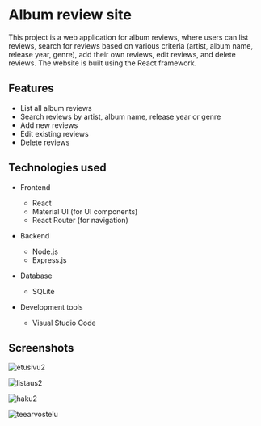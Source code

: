 # Album review site

This project is a web application for album reviews, where users can list reviews, search for reviews based on various criteria (artist, album name, release year, genre), add their own reviews, edit reviews, and delete reviews. The website is built using the React framework.

## Features

- List all album reviews
- Search reviews by artist, album name, release year or genre
- Add new reviews
- Edit existing reviews
- Delete reviews

## Technologies used

- Frontend
  - React
  - Material UI (for UI components)
  - React Router (for navigation)
    
- Backend
  - Node.js
  - Express.js
    
- Database
  - SQLite
    
- Development tools
  - Visual Studio Code


## Screenshots

![etusivu2](https://github.com/user-attachments/assets/2b240957-1fa9-431e-b230-84e9fd49657e)


![listaus2](https://github.com/user-attachments/assets/3d8535ed-e57a-46c1-b109-2254867bf4dd)


![haku2](https://github.com/user-attachments/assets/36f0edc9-e702-4999-8638-9218373d2427)


![teearvostelu](https://github.com/user-attachments/assets/99867be8-2d49-4426-b6f0-cc8d7c20f793)




